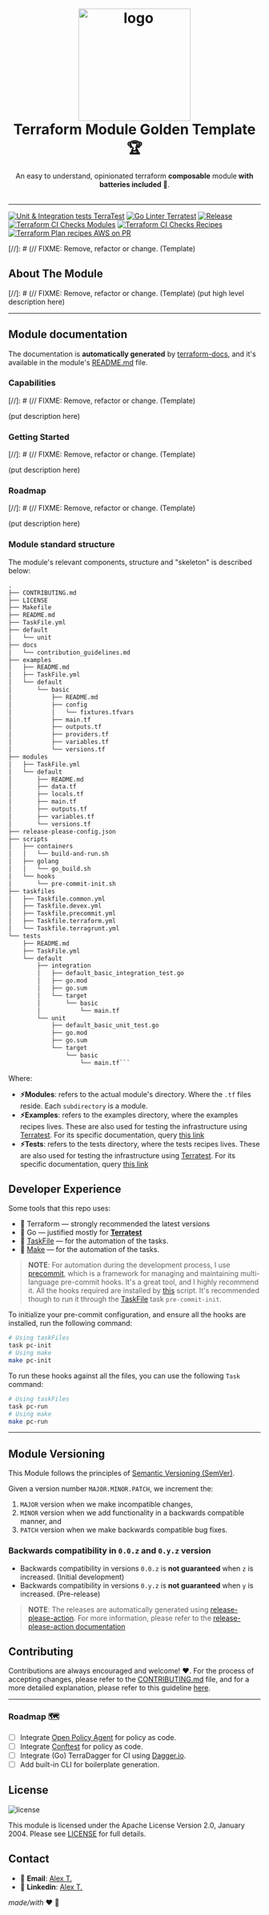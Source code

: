 <h1 align="center">
  <img alt="logo" src="https://forum.huawei.com/enterprise/en/data/attachment/forum/202204/21/120858nak5g1epkzwq5gcs.png" width="224px"/><br/>
  Terraform Module Golden Template 🏆
</h1>
<p align="center">An easy to understand, opinionated terraform <b>composable</b> module<b> with batteries included 🔋</b>.<br/><br/>

---

[![Unit & Integration tests TerraTest](https://github.com/Excoriate/terraform-registry-module-template/actions/workflows/terratest.yml/badge.svg)](https://github.com/Excoriate/terraform-registry-module-template/actions/workflows/terratest.yml)
[![Go Linter Terratest](https://github.com/Excoriate/terraform-registry-module-template/actions/workflows/golang-linter-terratest.yaml/badge.svg)](https://github.com/Excoriate/terraform-registry-module-template/actions/workflows/golang-linter-terratest.yaml)
[![Release](https://github.com/Excoriate/terraform-registry-module-template/actions/workflows/release.yaml/badge.svg)](https://github.com/Excoriate/terraform-registry-module-template/actions/workflows/release.yaml)
[![Terraform CI Checks Modules](https://github.com/Excoriate/terraform-registry-module-template/actions/workflows/terraform-ci-modules.yml/badge.svg)](https://github.com/Excoriate/terraform-registry-module-template/actions/workflows/terraform-ci-modules.yml)
[![Terraform CI Checks Recipes](https://github.com/Excoriate/terraform-registry-module-template/actions/workflows/terraform-ci-recipes.yml/badge.svg)](https://github.com/Excoriate/terraform-registry-module-template/actions/workflows/terraform-ci-recipes.yml)
[![Terraform Plan recipes AWS on PR](https://github.com/Excoriate/terraform-registry-module-template/actions/workflows/terraform-ci-plan-recipes-aws.yml/badge.svg)](https://github.com/Excoriate/terraform-registry-module-template/actions/workflows/terraform-ci-plan-recipes-aws.yml)

[//]: # (// FIXME: Remove, refactor or change. (Template)


<!-- ABOUT THE PROJECT -->
## About The Module

[//]: # (// FIXME: Remove, refactor or change. (Template)
(put high level description here)

---


## Module documentation

The documentation is **automatically generated** by [terraform-docs](https://terraform-docs.io), and it's available in the module's [README.md](modules/default/README.md) file.

### Capabilities

[//]: # (// FIXME: Remove, refactor or change. (Template)

(put description here)

### Getting Started

[//]: # (// FIXME: Remove, refactor or change. (Template)

(put description here)

### Roadmap

[//]: # (// FIXME: Remove, refactor or change. (Template)

(put description here)

### Module standard structure

The module's relevant components, structure and "skeleton" is described below:

```txt
.
├── CONTRIBUTING.md
├── LICENSE
├── Makefile
├── README.md
├── TaskFile.yml
├── default
│   └── unit
├── docs
│   └── contribution_guidelines.md
├── examples
│   ├── README.md
│   ├── TaskFile.yml
│   └── default
│       └── basic
│           ├── README.md
│           ├── config
│           │   └── fixtures.tfvars
│           ├── main.tf
│           ├── outputs.tf
│           ├── providers.tf
│           ├── variables.tf
│           └── versions.tf
├── modules
│   ├── TaskFile.yml
│   └── default
│       ├── README.md
│       ├── data.tf
│       ├── locals.tf
│       ├── main.tf
│       ├── outputs.tf
│       ├── variables.tf
│       └── versions.tf
├── release-please-config.json
├── scripts
│   ├── containers
│   │   └── build-and-run.sh
│   ├── golang
│   │   └── go_build.sh
│   └── hooks
│       └── pre-commit-init.sh
├── taskfiles
│   ├── Taskfile.common.yml
│   ├── Taskfile.devex.yml
│   ├── Taskfile.precommit.yml
│   ├── Taskfile.terraform.yml
│   └── Taskfile.terragrunt.yml
└── tests
    ├── README.md
    ├── TaskFile.yml
    └── default
        ├── integration
        │   ├── default_basic_integration_test.go
        │   ├── go.mod
        │   ├── go.sum
        │   └── target
        │       └── basic
        │           └── main.tf
        └── unit
            ├── default_basic_unit_test.go
            ├── go.mod
            ├── go.sum
            └── target
                └── basic
                    └── main.tf```
```

Where:

* **⚡️Modules**: refers to the actual module's directory. Where the `.tf` files reside. Each `subdirectory` is a module.
* **⚡️Examples**: refers to the examples directory, where the examples recipes lives. These are also used for testing the infrastructure using [Terratest](https://terratest.gruntwork.io/). For its specific documentation, query [this link](examples/README.md)
* **⚡️Tests**: refers to the tests directory, where the tests recipes lives. These are also used for testing the infrastructure using [Terratest](https://terratest.gruntwork.io/). For its specific documentation, query [this link](tests/README.md)

## Developer Experience

Some tools that this repo uses:

* 🧰 Terraform — strongly recommended the latest versions
* 🧰 Go — justified mostly for **[Terratest](https://terratest.gruntwork.io/)**
* 🧰 [TaskFile](https://taskfile.dev/#/) — for the automation of the tasks.
* 🧰 [Make](https://www.gnu.org/software/make/) — for the automation of the tasks.

>**NOTE**: For automation during the development process, I use [precommit](https://pre-commit.com/), which is a framework for managing and maintaining multi-language pre-commit hooks. It's a great tool, and I highly recommend it. All the hooks required are installed by [this](./DevEx/scripts/hooks/install-pre-commit-hooks-deps.sh) script. It's recommended though to run it through the [TaskFile](./TaskFile.yml) task `pre-commit-init`.

To initialize your pre-commit configuration, and ensure all the hooks are installed, run the following command:

```bash
# Using taskFiles
task pc-init
# Using make
make pc-init
```

To run these hooks against all the files, you can use the following `Task` command:

```bash
# Using taskFiles
task pc-run
# Using make
make pc-run
```

---

## Module Versioning

This Module follows the principles of [Semantic Versioning (SemVer)].

Given a version number `MAJOR.MINOR.PATCH`, we increment the:

1. `MAJOR` version when we make incompatible changes,
2. `MINOR` version when we add functionality in a backwards compatible manner, and
3. `PATCH` version when we make backwards compatible bug fixes.

### Backwards compatibility in `0.0.z` and `0.y.z` version

* Backwards compatibility in versions `0.0.z` is **not guaranteed** when `z` is increased. (Initial development)
* Backwards compatibility in versions `0.y.z` is **not guaranteed** when `y` is increased. (Pre-release)

>**NOTE**: The releases are automatically generated using [release-please-action](https://github.com/google-github-actions/release-please-action). For more information, please refer to the [release-please-action documentation](https://github.com/google-github-actions/release-please-action)

## Contributing

Contributions are always encouraged and welcome! ❤️. For the process of accepting changes, please refer to the [CONTRIBUTING.md](./CONTRIBUTING.md) file, and for a more detailed explanation, please refer to this guideline [here](docs/contribution_guidelines.md).

---
### Roadmap 🗺
- [ ] Integrate [Open Policy Agent](https://www.openpolicyagent.org/) for policy as code.
- [ ] Integrate [Conftest](https://www.conftest.dev/) for policy as code.
- [ ] Integrate (Go) TerraDagger for CI using [Dagger.io](https://dagger.io/).
- [ ] Add built-in CLI for boilerplate generation.

## License

![license][badge-license]

This module is licensed under the Apache License Version 2.0, January 2004.
Please see [LICENSE] for full details.

## Contact

* 📧 **Email**: [Alex T.](mailto:alex@ideaup.cl)
* 🧳 **Linkedin**: [Alex T.](https://www.linkedin.com/in/alextorresruiz/)

_made/with_ ❤️  🤟


<!-- References -->
[LICENSE]: ./LICENSE
[badge-license]: https://img.shields.io/badge/license-Apache%202.0-brightgreen.svg
[Semantic Versioning (SemVer)]: https://semver.org/

